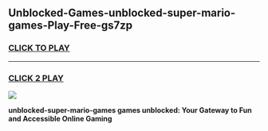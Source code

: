 
## Unblocked-Games-unblocked-super-mario-games-Play-Free-gs7zp
<h3>
<a href="https://premium76.site?title=unblocked-super-mario-games&ref=10A">CLICK TO PLAY</a></h3>
<hr>

<h3>
<a href="https://premium76.site?title=unblocked-super-mario-games&ref=10A">CLICK 2 PLAY</a>
  
</h3>

<a href="https://premium76.site?title=unblocked-super-mario-games&ref=10A"><img src="https://clearcache.store/games.png"></a>


**unblocked-super-mario-games games unblocked: Your Gateway to Fun and Accessible Online Gaming**
